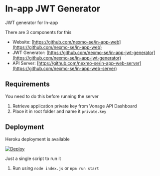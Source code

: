 # In-app JWT Generator
JWT generator for In-app

There are 3 components for this
- Website: [https://github.com/nexmo-se/in-app-web](https://github.com/nexmo-se/in-app-web)
- JWT Generator: [https://github.com/nexmo-se/in-app-jwt-generator](https://github.com/nexmo-se/in-app-jwt-generator)
- API Server: [https://github.com/nexmo-se/in-app-web-server](https://github.com/nexmo-se/in-app-web-server)

## Requirements
You need to do this before running the server
1. Retrieve application private key from Vonage API Dashboard
2. Place it in root folder and name it `private.key`

## Deployment
Heroku deployment is available

[![Deploy](https://www.herokucdn.com/deploy/button.svg)](https://heroku.com/deploy?template=https://github.com/nexmo-se/in-app-jwt-generator)

Just a single script to run it
1. Run using `node index.js` or `npm run start`

